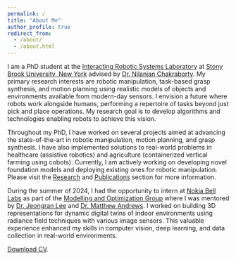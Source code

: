 ```yaml
---
permalink: /
title: "About Me"
author_profile: true
redirect_from: 
  - /about/
  - /about.html
---
```


I am a PhD student at the [Interacting Robotic Systems Laboratory](https://sites.google.com/a/stonybrook.edu/robotics/) at [Stony Brook University, New York](https://www.stonybrook.edu/) advised by [Dr. Nilanjan Chakraborty](https://www.cs.stonybrook.edu/people/faculty/nilanjanchakraborty). My primary research interests are robotic manipulation, task-based grasp synthesis, and motion planning using realistic models of objects and environments available from modern-day sensors. I envision a future where robots work alongside humans, performing a repertoire of tasks beyond just pick and place operations. My research goal is to develop algorithms and technologies enabling robots to achieve this vision.

Throughout my PhD, I have worked on several projects aimed at advancing the state-of-the-art in robotic manipulation, motion planning, and grasp synthesis. I have also implemented solutions to real-world problems in healthcare (assistive robotics) and agriculture (containerized vertical farming using cobots). Currently, I am actively working on developing novel foundation models and deploying existing ones for robotic manipulation. Please visit the [Research](https://apat20.github.io/portfolio/) and [Publications](https://apat20.github.io/publications/) section for more information.

During the summer of 2024, I had the opportunity to intern at [Nokia Bell Labs](https://www.bell-labs.com/#gref) as part of the [Modelling and Optimization Group](https://www.bell-labs.com/research-innovation/projects-and-initiatives/air-lab/modelling-optimization/#gref) where I was mentored by [Dr. Jeongran Lee](https://www.bell-labs.com/about/researcher-profiles/jeongranlee/) and [Dr. Matthew Andrews](https://www.bell-labs.com/about/researcher-profiles/matthewandrews/). I worked on building 3D representations for dynamic digital twins of indoor environments using radiance field techniques with various image sensors. This valuable experience enhanced my skills in computer vision, deep learning, and data collection in real-world environments.

[Download CV](https://drive.google.com/file/d/1-KYYeGYNYllbKJ6mRXqa-zBnMMCjLdhC/view?usp=sharing).